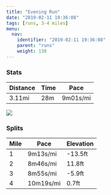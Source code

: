 ```yaml
---
title: "Evening Run"
date: "2019-02-11 19:36:08"
tags: [runs, 3-4 miles]
menu:
  nav:
    identifier: "2019-02-11 19:36:08"
    parent: "runs"
    weight: 130
---
```


### Stats

| Distance | Time | Pace |
|----------|------|------|
|3.11mi|28m|9m01s/mi|

<img src='https://maps.googleapis.com/maps/api/staticmap?maptype=roadmap&path=enc:kvjeIxbyL}@yAjCfDYrFdC|LfGxIrEt@hK~RdHfXjEf`@o@wAlAlTiAzf@jAoi@oAyQn@dB{Iej@sEgQwJuPoDWyCmDoJw^p@tA}@jB&key=AIzaSyC1MId7bFpkLXNAaYhBSTb8jLyiSqzbDtM&size=800x800&markers=color:yellow|label:S|53.4719,-2.26365&markers=color:green|label:F|53.472359999999995,-2.26436'>

### Splits

| Mile | Pace | Elevation |
|------|------|-----------|
|1|9m13s/mi|-13.5ft|
|2|8m46s/mi|11.8ft|
|3|8m55s/mi|-5.9ft|
|4|10m19s/mi|0.7ft|
